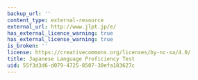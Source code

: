 ```yaml
---
backup_url: ''
content_type: external-resource
external_url: http://www.jlpt.jp/e/
has_external_licence_warning: true
has_external_license_warning: true
is_broken: ''
license: https://creativecommons.org/licenses/by-nc-sa/4.0/
title: Japanese Language Proficiency Test
uid: 55f3d3d6-d079-4725-8507-30efa183627c
---
```


